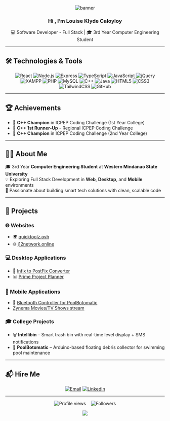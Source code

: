 <p align="center">
  <img src="https://capsule-render.vercel.app/api?type=waving&color=0ABDE3&height=200&section=header&text=Welcome%20to%20my%20GitHub!&fontSize=35&fontColor=ffffff" alt="banner"/>
</p>

<h3 align="center">Hi , I’m Louise Klyde Caloyloy</h3>
<p align="center">💻 Software Developer - Full Stack | 🎓 3rd Year Computer Engineering Student</p>

---

## 🛠️ Technologies & Tools

<p align="center">
  <img src="https://img.shields.io/badge/React-20232A?logo=react&logoColor=61DAFB" alt="React"/>
  <img src="https://img.shields.io/badge/Node.js-339933?logo=node.js&logoColor=white" alt="Node.js"/>
  <img src="https://img.shields.io/badge/Express.js-000000?logo=express&logoColor=white" alt="Express"/>
  <img src="https://img.shields.io/badge/TypeScript-3178C6?logo=typescript&logoColor=white" alt="TypeScript"/>
  <img src="https://img.shields.io/badge/JavaScript-F7DF1E?logo=javascript&logoColor=black" alt="JavaScript"/>
  <img src="https://img.shields.io/badge/jQuery-0769AD?logo=jquery&logoColor=white" alt="jQuery"/>
  <img src="https://img.shields.io/badge/XAMPP-FB7A24?logo=apache&logoColor=white" alt="XAMPP"/>
  <img src="https://img.shields.io/badge/PHP-777BB4?logo=php&logoColor=white" alt="PHP"/>
  <img src="https://img.shields.io/badge/MySQL-4479A1?logo=mysql&logoColor=white" alt="MySQL"/>
  <img src="https://img.shields.io/badge/C++-00599C?logo=c%2B%2B&logoColor=white" alt="C++"/>
  <img src="https://img.shields.io/badge/Java-007396?logo=java&logoColor=white" alt="Java"/>
  <img src="https://img.shields.io/badge/HTML5-E34F26?logo=html5&logoColor=white" alt="HTML5"/>
  <img src="https://img.shields.io/badge/CSS3-1572B6?logo=css3&logoColor=white" alt="CSS3"/>
  <img src="https://img.shields.io/badge/TailwindCSS-06B6D4?logo=tailwindcss&logoColor=white" alt="TailwindCSS"/>
  <img src="https://img.shields.io/badge/GitHub-181717?logo=github&logoColor=white" alt="GitHub"/>
</p>

---

## 🏆 Achievements

- 🥇 **C++ Champion** in ICPEP Coding Challenge (1st Year College)  
- 🥈 **C++ 1st Runner-Up** - Regional ICPEP Coding Challenge  
- 🥇 **C++ Champion** in ICPEP Coding Challenge (2nd Year College)  

---

## 👨‍🎓 About Me

🎓 3rd Year **Computer Engineering Student** at **Western Mindanao State University**  
💡 Exploring Full Stack Development in **Web**, **Desktop**, and **Mobile** environments  
🔧 Passionate about building smart tech solutions with clean, scalable code

---

## 💼 Projects

### 🌐 Websites
- 🌍 [quicktoolz.ovh](https://quicktoolz.ovh)
- 🌐 [j12network.online](https://j12network.online)

### 💻 Desktop Applications
- 🧮 [Infix to PostFix Converter](https://itzkyudo.itch.io/infix-to-postfix-converter)
- 📊 [Prime Project Planner](https://itzkyudo.itch.io/prime-project)

### 📱 Mobile Applications
- 📡 [Bluetooth Controller for PoolBotomatic](https://itzkyudo.itch.io/pool-bot-controller)
- [Zynema Movies/TV Shows stream](https://itzkyudo.itch.io/zynema) 

### 🎓 College Projects
- 🗑️ **Intellibin** – Smart trash bin with real-time level display + SMS notifications  
- 🧼 **PoolBotomatic** – Arduino-based floating debris collector for swimming pool maintenance  

---

## 📬 Hire Me

<p align="center">
  <a href="mailto:louiseklydecaloyloy05@gmail.com"><img src="https://img.shields.io/badge/Email-D14836?logo=gmail&logoColor=white" alt="Email"/></a>
  <a href="https://www.linkedin.com/in/louise-klyde-caloyloy-875074357/"><img src="https://img.shields.io/badge/LinkedIn-0A66C2?logo=linkedin&logoColor=white" alt="LinkedIn"/></a>
</p>

---

<p align="center">
  <img src="https://komarev.com/ghpvc/?username=ItzKyudo&color=blue" alt="Profile views"/>
  &nbsp;&nbsp;
  <img src="https://img.shields.io/github/followers/ItzKyudo?label=Follow&logo=GitHub" alt="Followers"/>
</p>

<p align="center">
  <img src="https://capsule-render.vercel.app/api?type=waving&color=0ABDE3&height=100&section=footer"/>
</p>
